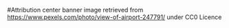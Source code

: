 #Attribution
center banner image retrieved from https://www.pexels.com/photo/view-of-airport-247791/ under CC0 Licence 